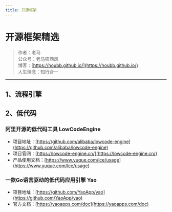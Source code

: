 ```yaml
---
title: 开源框架
---
```


# 开源框架精选

> 作者：老马
> <br/>公众号：老马啸西风
> <br/> 博客：[https://houbb.github.io/](https://houbb.github.io/)
> <br/> 人生理念：知行合一

---

## 1、流程引擎




## 2、低代码

### 阿里开源的低代码工具  LowCodeEngine

* 项目地址：[https://github.com/alibaba/lowcode-engine](https://github.com/alibaba/lowcode-engine)
* 项目官网：[https://lowcode-engine.cn/](https://lowcode-engine.cn/)
* 产品使用文档：[https://www.yuque.com/lce/usage](https://www.yuque.com/lce/usage)


### 一款Go语言驱动的低代码应用引擎 Yao

* 项目地址：[https://github.com/YaoApp/yao](https://github.com/YaoApp/yao)
* 官方文档：[https://yaoapps.com/doc](https://yaoapps.com/doc)







